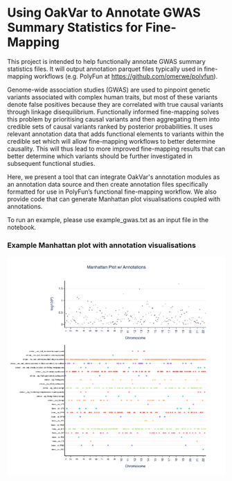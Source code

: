 # Using OakVar to Annotate GWAS Summary Statistics for Fine-Mapping
This project is intended to help functionally annotate GWAS summary statistics files. It will output annotation parquet files typically used in fine-mapping workflows (e.g. PolyFun at https://github.com/omerwe/polyfun).

Genome-wide association studies (GWAS) are used to pinpoint genetic variants associated with complex human traits, but most of these variants denote false positives because they are correlated with true causal variants through linkage disequilibrium. Functionally informed fine-mapping solves this problem by prioritising causal variants and then aggregating them into credible sets of causal variants ranked by posterior probabilities. It uses relevant annotation data that adds functional elements to variants within the credible set which will allow fine-mapping workflows to better determine causality. This will thus lead to more improved fine-mapping results that can better determine which variants should be further investigated in subsequent functional studies.


Here, we present a tool that can integrate OakVar's annotation modules as an annotation data source and then create annotation files specifically formatted for use in PolyFun’s functional fine-mapping workflow. We also provide code that can generate Manhattan plot visualisations coupled with annotations. 

To run an example, please use example_gwas.txt as an input file in the notebook. 

### Example Manhattan plot with annotation visualisations
![alt text](manhattan.png)

